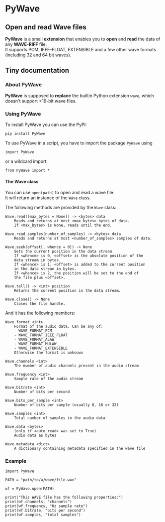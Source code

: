 # PyWave  
## Open and read Wave files  
**PyWave** is a small **extension** that enables you to **open** and **read** the data of any **WAVE\-RIFF** file\.  
It supports PCM, IEEE\-FLOAT, EXTENSIBLE and a few other wave formats \(including 32 and 64 bit waves\)\.  
  
## Tiny documentation  
### About PyWave  
**PyWave** is supposed to **replace** the builtin Python extension `wave`, which doesn't support >16\-bit wave files\.  
  
### Using PyWave  
To install PyWave you can use the PyPI:  

    pip install PyWave
  
To use PyWave in a script, you have to import the package `PyWave` using  

    import PyWave
  
or a wildcard import:  

    from PyWave import *
  
  
  
#### The Wave class  
You can use `open(path)` to open and read a wave file\.  
It will return an instance of the `Wave` class\.  
  
The following methods are provided by the `Wave` class:  

    
    Wave.read([max_bytes = None]) -> <bytes> data
        Reads and returns at most <max_bytes> bytes of data.
        If <max_bytes> is None, reads until the end.
    
    Wave.read_samples(number_of_samples) -> <bytes> data
        Reads and returns at most <number_of_samples> samples of data.
    
    Wave.seek(offset[, whence = 0]) -> None
        Sets the current position in the data stream.
        If <whence> is 0, <offset> is the absolute position of the
        data stream in bytes.
        If <whence> is 1, <offset> is added to the current position
        in the data stream in bytes.
        If <whence> is 2, the position will be set to the end of
        the file plus <offset>.
        
    Wave.tell() -> <int> position
        Returns the current position in the data stream.
        
    Wave.close() -> None
        Closes the file handle.
  
      
And it has the following members:  

    
    Wave.format <int>
        Format of the audio data. Can be any of:
        - WAVE_FORMAT_PCM
        - WAVE_FORMAT_IEEE_FLOAT
        - WAVE_FORMAT_ALAW
        - WAVE_FORMAT_MULAW
        - WAVE_FORMAT_EXTENSIBLE
        Otherwise the format is unknown
        
    Wave.channels <int>
        The number of audio channels present in the audio stream
        
    Wave.frequency <int>
        Sample rate of the audio stream
        
    Wave.bitrate <int>
        Number of bits per second
        
    Wave.bits_per_sample <int>
        Number of bits per sample (usually 8, 16 or 32)
        
    Wave.samples <int>
        Total number of samples in the audio data
        
    Wave.data <bytes>
        (only if <auto_read> was set to True)
        Audio data as bytes
        
    Wave.metadata <dict>
        A dictionary containing metadata specified in the wave file
  
  
  
  
### Example  

    
    import PyWave
    
    PATH = "path/to/a/wave/file.wav"
    
    wf = PyWave.open(PATH)
    
    print("This WAVE file has the following properties:")
    print(wf.channels, "channels")
    print(wf.frequency, "Hz sample rate")
    print(wf.bitrate, "bits per second")
    print(wf.samples, "total samples")
